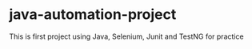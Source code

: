 # java-automation-project
This is first project using Java, Selenium, Junit and TestNG for practice 
